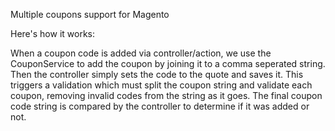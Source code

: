Multiple coupons support for Magento

Here's how it works:

When a coupon code is added via controller/action, we use the CouponService to 
add the coupon by joining it to a comma seperated string. Then the controller
simply sets the code to the quote and saves it. This triggers a validation which
must split the coupon string and validate each coupon, removing invalid codes 
from the string as it goes. The final coupon code string is compared by the 
controller to determine if it was added or not.